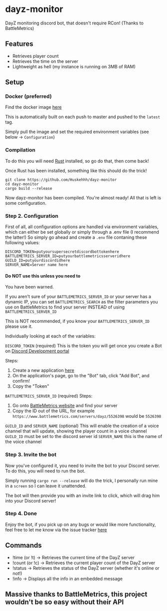 # dayz-monitor

DayZ monitoring discord bot, that doesn't require RCon! (Thanks to BattleMetrics)

## Features

- Retrieves player count
- Retrieves the time on the server
- Lightweight as hell (my instance is running on 3MB of RAM)

## Setup

### Docker (preferred)

Find the docker image [here](https://hub.docker.com/repository/docker/jordynnewnham/dayz-monitor)

This is automatically built on each push to master and pushed to the ``latest`` tag.

Simply pull the image and set the required environment variables (see below -> ``Configuration``)

### Compilation

To do this you will need [Rust](https://www.rust-lang.org/tools/install) installed, so go do that, then come back!

Once Rust has been installed, something like this should do the trick!

```shell script
git clone https://github.com/Huskehhh/dayz-monitor
cd dayz-monitor
cargo build --release
```

Now dayz-monitor has been compiled. You're almost ready! All that is left is some configuration.

### Step 2. Configuration

First of all, all configuration options are handled via environment variables,
which can either be set globally or simply through a .env file (I recommend the latter!)
So simply go ahead and create a ``.env`` file contaning these following values:

```.env
DISCORD_TOKEN=putyoursupersecretdiscordbottokenhere
BATTLEMETRICS_SERVER_ID=putyourbattlemetricsserveridhere
GUILD_ID=putyourdiscordidhere
SERVER_NAME=Server name here
```

#### Do NOT use this unless you need to

You have been warned.

If you aren't sure of your ``BATTLEMETRICS_SERVER_ID`` or your server has a dynamic IP, you can set
``BATTLEMETRICS_SEARCH`` as the filter parameters you use on BattleMetrics to find your server INSTEAD of using ``BATTLEMETRICS_SERVER_ID``

This is NOT recommended, if you know your ``BATTLEMETRICS_SERVER_ID`` please use it.

Individually looking at each of the variables:

``DISCORD_TOKEN`` (required)
This is the token you will get once you create a Bot on [Discord Development portal](https://discord.com/developers/applications)

Steps:

1. Create a new application [here](https://discordapp.com/developers/applications/)
2. On the application's page, go to the "Bot" tab, click "Add Bot", and confirm!
3. Copy the "Token"

``BATTLEMETRICS_SERVER_ID`` (required)
Steps:

1. Go onto [BattleMetrics website](https://www.battlemetrics.com/servers) and find your server
2. Copy the ID out of the URL, for example ``https://www.battlemetrics.com/servers/dayz/5526398`` would be ``5526398``

``GUILD_ID`` and ``SERVER_NAME`` (optional)
This will enable the creation of a voice channel that will update, showing the player count in a voice channel
``GUILD_ID`` must be set to the discord server id
``SERVER_NAME`` this is the name of the voice channel

### Step 3. Invite the bot

Now you've configured it, you need to invite the bot to your Discord server. To do this, you will need to run the bot.

Simply running ``cargo run --release`` will do the trick, I personally run mine in a ``screen`` so I can leave it unattended.

The bot will then provide you with an invite link to click, which will drag him into your Discord server!

### Step 4. Done

Enjoy the bot, if you pick up on any bugs or would like more functionality, feel free to let me know via the issue
 tracker [here](https://github.com/Huskehhh/dayz-monitor/issues)

## Commands

- !time (or !t) -> Retrieves the current time of the DayZ server
- !count (or !c) -> Retrieves the current player count of the DayZ server
- !status -> Retrieves the status of the DayZ server (whether it's online or not!)
- !info -> Displays all the info in an embedded message

## Massive thanks to BattleMetrics, this project wouldn't be so easy without their API
